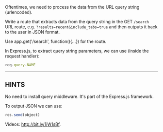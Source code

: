 Oftentimes, we need to process the data from the URL query string (urlencoded).

Write a route that extracts data from the query string in the GET `/search` URL
route, e.g. `?results=recent&include_tabs=true` and then outputs it back to
the user in JSON format.

Use app.get('/search', function(){...}) for the route.

In Express.js, to extract query string parameters, we can use (inside the request handler):

```js
req.query.NAME
```

-----------------------------

## HINTS

No need to install query middleware. It's part of the Express.js framework.

To output JSON we can use:

```js
res.send(object)
```

Videos: http://bit.ly/1jW1sBf.